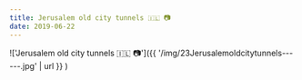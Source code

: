 ```yaml
---
title: Jerusalem old city tunnels 🇮🇱 📷
date: 2019-06-22
---
```


!['Jerusalem old city tunnels 🇮🇱 📷']({{ '/img/23Jerusalemoldcitytunnels------.jpg' | url }} )
<br>
